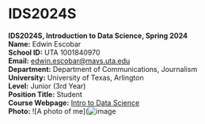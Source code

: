 # IDS2024S

**IDS2024S, Introduction to Data Science, Spring 2024**  
**Name:**  Edwin Escobar  
**School ID:** UTA 1001840970  
**Email:** edwin.escobar@mavs.uta.edu  
**Department:** Department of Communications, Journalism  
**University:** University of Texas, Arlington  
**Level:** Junior (3rd Year)  
**Position Title:** Student  
**Course Webpage:**  [Intro to Data Science](https://www.cdslab.org/IDS2024S/)    
**Photo:**  ![A photo of me](![image](https://github.com/eescobar1/IDS2024S/assets/157654802/b96d86c7-283d-42f1-a22f-7cdc88e50ac7)  

